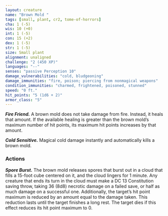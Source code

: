 ```yaml
---
layout: creature
name: "Brown Mold "
tags: [small, plant, cr2, tome-of-horrors]
cha: 1 (-5)
wis: 10 (+0)
int: 1 (-5)
con: 15 (+2)
dex: 1 (-5)
str: 1 (-5)
size: Small plant
alignment: unaligned
challenge: "2 (450 XP)"
languages: "--"
senses: "passive Perception 10"
damage_vulnerabilities: "cold, bludgeoning"
damage_immunities: "fire, poison; piercing from nonmagical weapons"
condition_immunities: "charmed, frightened, poisoned, stunned"
speed: "0 ft."
hit_points: "5 (1d6 + 2)"
armor_class: "5"
---
```


***Fire Friend.*** A brown mold does not take damage from fire. Instead,
it heals that amount. If the available healing is greater than the brown
mold’s maximum number of hit points, its maximum hit points increases
by that amount.

***Cold Sensitive.*** Magical cold damage instantly and automatically kills
a brown mold.

### Actions

***Spore Burst.*** The brown mold releases spores that burst out in a
cloud that fills a 15-foot cube centered on it, and the cloud lingers for 1
minute. Any creature that ends its turn in the cloud must make a DC 13
Constitution saving throw, taking 36 (8d8) necrotic damage on a failed
save, or half as much damage on a successful one. Additionally, the
target’s hit point maximum is reduced by an amount equal to the damage
taken. This reduction lasts until the target finishes a long rest. The target
dies if this effect reduces its hit point maximum to 0.
